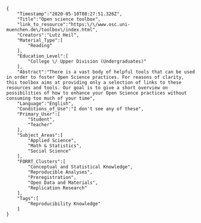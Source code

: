 
    {
        "Timestamp":"2020-05-10T08:27:51.326Z",
        "Title":"Open science toolbox",
        "link_to_resource":"https:\/\/www.osc.uni-muenchen.de\/toolbox\/index.html",
        "Creators":"Lutz Heil",
        "Material_Type":[
            "Reading"
        ],
        "Education_Level":[
            "College \/ Upper Division (Undergraduates)"
        ],
        "Abstract":"There is a vast body of helpful tools that can be used in order to foster Open Science practices. For reasons of clarity, this toolbox aims at providing only a selection of links to these resources and tools. Our goal is to give a short overview on possibilities of how to enhance your Open Science practices without consuming too much of your time",
        "Language":"English",
        "Conditions_of_Use":"I don't see any of these",
        "Primary_User":[
            "Student",
            "Teacher"
        ],
        "Subject_Areas":[
            "Applied Science",
            "Math & Statistics",
            "Social Science"
        ],
        "FORRT_Clusters":[
            "Conceptual and Statistical Knowledge",
            "Reproducible Analyses",
            "Preregistration",
            "Open Data and Materials",
            "Replication Research"
        ],
        "Tags":[
            "Reproducibility Knowledge"
        ]
    }
